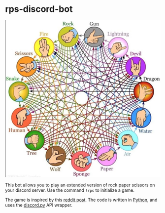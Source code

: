 # rps-discord-bot

![extended rock paper scissors diagrame](media/ultimate-rps.webp)

This bot allows you to play an extended version of rock paper scissors on your discord server.
Use the command `!rps` to initialize a game.

The game is inspired by this [reddit post](https://www.reddit.com/r/coolguides/comments/cauhw3/ultimate_rock_paper_scissors/).
The code is written in [Python](https://www.python.org/), and uses the [discord.py](https://discordpy.readthedocs.io/en/stable/) API wrapper.
